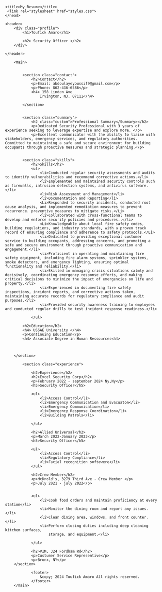 <!DOCTYPE html>
<html lang="en">
<head>

    <title>My Resume</title>
     <link rel="stylesheet" href="styles.css">
    </head>

<body>
    
    <header>
        <div class="profile">
            <h1>Toufick Amaro</h1>
  
            <h2> Security Officer </h2> 
        </div>
        
    </header>

        <Main>
            
            
            <section class="contact">
                <h2>Contact</h2>
                <p>Email: abdoulayeyoussif9@gmail.com</p>
                <p>Phone: 862-436-6586</p>
                <h4> 158 Linden Ave 
                    Irvington, NJ, 07111</h4>

            </section>
            
        
            <section class="summary">
                <h2 class="custom">Professional Summary</Summary></h2>
                <p>Dedicated Security Professional with 3 years of experience seeking to leverage expertise and explore more. </p>
                <p>Excellent communicator with the ability to liaise with stakeholders, emergency services, and regulatory authorities. Committed to maintaining a safe and secure environment for building occupants through proactive measures and strategic planning.</p>
            

            <section class="skills">
                <h2>Skills</h2>
                <ul>
                    <li>Conducted regular security assessments and audits to identify vulnerabilities and recommend corrective actions.</li>
                    <li>Implemented and maintained security controls such as firewalls, intrusion detection systems, and antivirus software.</li>
                    <li>Risk Assessment and Management</li>
                    <li>Documentation and Reporting</li>
                    <Li>Responded to security incidents, conducted root cause analysis, and implemented remediation measures to prevent recurrence. preventive measures to mitigate risks.</Li>
                    <li>Collaborated with cross-functional teams to develop and enforce security policies and procedures..</li>
                    <Li>Knowledgeable about local fire safety codes, building regulations, and industry standards, with a proven track record of ensuring compliance and adherence to safety protocols.</Li>
                    <li>Dedicated to providing exceptional customer service to building occupants, addressing concerns, and promoting a safe and secure environment through proactive communication and engagement.</li>
                    <li>Proficient in operating and maintaining fire safety equipment, including fire alarm systems, sprinkler systems, smoke detectors, and emergency lighting, ensuring optimal functionality and reliability.</li>
                    <li>Skilled in managing crisis situations calmly and decisively, coordinating emergency response efforts, and making critical decisions to minimize the impact of emergencies on life and property.</li>
                    <li>Experienced in documenting fire safety inspections, incident reports, and corrective actions taken, maintaining accurate records for regulatory compliance and audit purposes.</li>
                    <li>Provided security awareness training to employees and conducted regular drills to test incident response readiness.</li>
                    
                </ul>
           
            <h2>Education</h2>
            <h4> USSAE University </h4>
            <p>Continuing Education</p>
            <h4> Associate Degree in Human Ressources<h4>

        

        </section>
    
            <section class="experience"> 
                
                <h2>Experience</h2>
                <h2>Excel Security Corp</h2>
                <p>February 2022 - september 2024 Ny,Ny</p>
                <h5>Security Officer</h5> 

                <ul>
                    <li>Access Control</li>
                    <li>Emergency Communication and Evacuaton</li>
                    <li>Emergency Communication</li>
                    <li>Emergency Response Coordination</li>
                    <li>Building Patrols</li>
        
                </ul>

                <h2>Allied Universal</h2>
                <p>March 2022-January 2023</p>
                <h5>Security Officer</h5>
                
                <ul>
                    <li>Access Control</li>
                    <li>Regulatory Compliance</li>
                    <li>Facial recognition softawere</li>
                </ul>

                <h2>Crew Member</h2>
                <p>McDnold's, 3279 Third Ave - Crew Member </p>
                <p>July 2021 - july 2022</p>
                

                <ul>
                    <li>Cook food orders and maintain proficiency at every station</li>
                    <li>Monitor the dining room and report any issues.</li>
                    <li>Clean dining area, windows, and front counter.</li>
                    <li>Perform closing duties including deep cleaning kitchen surfaces,
                        storage, and equipment.</li>

                </ul>
              
                <h2>VIM, 324 Fordham Rd</h2>
                <p>Custumer Service Representive</p>
                <p>Bronx, NY</p>
        </section>

                <footer>
                    &copy; 2024 Toufick Amaro All rights reserved.
                </footer>
        </main>
</body>
</html>
